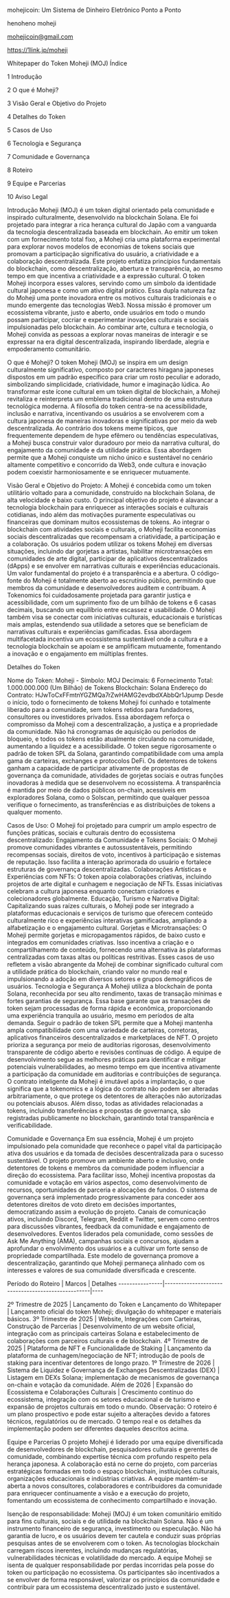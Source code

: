 mohejicoin: Um Sistema de Dinheiro Eletrônico Ponto a Ponto

henoheno moheji

mohejicoin@gmail.com

https://1link.jp/moheji

Whitepaper do Token Moheji (MOJ) Índice

1 Introdução

2 O que é Moheji?

3 Visão Geral e Objetivo do Projeto

4 Detalhes do Token

5 Casos de Uso

6 Tecnologia e Segurança

7 Comunidade e Governança

8 Roteiro

9 Equipe e Parcerias

10 Aviso Legal

Introdução Moheji (MOJ) é um token digital orientado pela comunidade e inspirado culturalmente, desenvolvido na blockchain Solana. Ele foi projetado para integrar a rica herança cultural do Japão com a vanguarda da tecnologia descentralizada baseada em blockchain. Ao emitir um token com um fornecimento total fixo, a Moheji cria uma plataforma experimental para explorar novos modelos de economias de tokens sociais que promovam a participação significativa do usuário, a criatividade e a colaboração descentralizada. Este projeto enfatiza princípios fundamentais do blockchain, como descentralização, abertura e transparência, ao mesmo tempo em que incentiva a criatividade e a expressão cultural. O token Moheji incorpora esses valores, servindo como um símbolo da identidade cultural japonesa e como um ativo digital prático. Essa dupla natureza faz do Moheji uma ponte inovadora entre os motivos culturais tradicionais e o mundo emergente das tecnologias Web3. Nossa missão é promover um ecossistema vibrante, justo e aberto, onde usuários em todo o mundo possam participar, cocriar e experimentar inovações culturais e sociais impulsionadas pelo blockchain. Ao combinar arte, cultura e tecnologia, o Moheji convida as pessoas a explorar novas maneiras de interagir e se expressar na era digital descentralizada, inspirando liberdade, alegria e empoderamento comunitário.

O que é Moheji? O token Moheji (MOJ) se inspira em um design culturalmente significativo, composto por caracteres hiragana japoneses dispostos em um padrão específico para criar um rosto peculiar e adorado, simbolizando simplicidade, criatividade, humor e imaginação lúdica. Ao transformar este ícone cultural em um token digital de blockchain, a Moheji revitaliza e reinterpreta um emblema tradicional dentro de uma estrutura tecnológica moderna. A filosofia do token centra-se na acessibilidade, inclusão e narrativa, incentivando os usuários a se envolverem com a cultura japonesa de maneiras inovadoras e significativas por meio da web descentralizada. Ao contrário dos tokens meme típicos, que frequentemente dependem de hype efêmero ou tendências especulativas, a Moheji busca construir valor duradouro por meio da narrativa cultural, do engajamento da comunidade e da utilidade prática. Essa abordagem permite que a Moheji conquiste um nicho único e sustentável no cenário altamente competitivo e concorrido da Web3, onde cultura e inovação podem coexistir harmoniosamente e se enriquecer mutuamente.

Visão Geral e Objetivo do Projeto: A Moheji é concebida como um token utilitário voltado para a comunidade, construído na blockchain Solana, de alta velocidade e baixo custo. O principal objetivo do projeto é alavancar a tecnologia blockchain para enriquecer as interações sociais e culturais cotidianas, indo além das motivações puramente especulativas ou financeiras que dominam muitos ecossistemas de tokens. Ao integrar o blockchain com atividades sociais e culturais, o Moheji facilita economias sociais descentralizadas que recompensam a criatividade, a participação e a colaboração. Os usuários podem utilizar os tokens Moheji em diversas situações, incluindo dar gorjetas a artistas, habilitar microtransações em comunidades de arte digital, participar de aplicativos descentralizados (dApps) e se envolver em narrativas culturais e experiências educacionais. Um valor fundamental do projeto é a transparência e a abertura. O código-fonte do Moheji é totalmente aberto ao escrutínio público, permitindo que membros da comunidade e desenvolvedores auditem e contribuam. A Tokenomics foi cuidadosamente projetada para garantir justiça e acessibilidade, com um suprimento fixo de um bilhão de tokens e 6 casas decimais, buscando um equilíbrio entre escassez e usabilidade. O Moheji também visa se conectar com iniciativas culturais, educacionais e turísticas mais amplas, estendendo sua utilidade a setores que se beneficiam de narrativas culturais e experiências gamificadas. Essa abordagem multifacetada incentiva um ecossistema sustentável onde a cultura e a tecnologia blockchain se apoiam e se amplificam mutuamente, fomentando a inovação e o engajamento em múltiplas frentes.

Detalhes do Token

Nome do Token: Moheji - Símbolo: MOJ
Decimais: 6
Fornecimento Total: 1.000.000.000 (Um Bilhão) de Tokens
Blockchain: Solana
Endereço do Contrato: HJwToCxFFmtnYGZMQa7rZwHAMG2evdbdXAbbQr1Jpump
Desde o início, todo o fornecimento de tokens Moheji foi cunhado e totalmente liberado para a comunidade, sem tokens retidos para fundadores, consultores ou investidores privados. Essa abordagem reforça o compromisso da Moheji com a descentralização, a justiça e a propriedade da comunidade. Não há cronogramas de aquisição ou períodos de bloqueio, e todos os tokens estão atualmente circulando na comunidade, aumentando a liquidez e a acessibilidade. O token segue rigorosamente o padrão de token SPL da Solana, garantindo compatibilidade com uma ampla gama de carteiras, exchanges e protocolos DeFi. Os detentores de tokens ganham a capacidade de participar ativamente de propostas de governança da comunidade, atividades de gorjetas sociais e outras funções inovadoras à medida que se desenvolvem no ecossistema. A transparência é mantida por meio de dados públicos on-chain, acessíveis em exploradores Solana, como o Solscan, permitindo que qualquer pessoa verifique o fornecimento, as transferências e as distribuições de tokens a qualquer momento.

Casos de Uso: O Moheji foi projetado para cumprir um amplo espectro de funções práticas, sociais e culturais dentro do ecossistema descentralizado:
Engajamento da Comunidade e Tokens Sociais: O Moheji promove comunidades vibrantes e autossustentáveis, permitindo recompensas sociais, direitos de voto, incentivos à participação e sistemas de reputação. Isso facilita a interação aprimorada do usuário e fortalece estruturas de governança descentralizadas.
Colaborações Artísticas e Experiências com NFTs: O token apoia colaborações criativas, incluindo projetos de arte digital e cunhagem e negociação de NFTs. Essas iniciativas celebram a cultura japonesa enquanto conectam criadores e colecionadores globalmente.
Educação, Turismo e Narrativa Digital: Capitalizando suas raízes culturais, o Moheji pode ser integrado a plataformas educacionais e serviços de turismo que oferecem conteúdo culturalmente rico e experiências interativas gamificadas, ampliando a alfabetização e o engajamento cultural.
Gorjetas e Microtransações: O Moheji permite gorjetas e micropagamentos rápidos, de baixo custo e integrados em comunidades criativas. Isso incentiva a criação e o compartilhamento de conteúdo, fornecendo uma alternativa às plataformas centralizadas com taxas altas ou políticas restritivas. Esses casos de uso refletem a visão abrangente da Moheji de combinar significado cultural com a utilidade prática do blockchain, criando valor no mundo real e impulsionando a adoção em diversos setores e grupos demográficos de usuários.
Tecnologia e Segurança A Moheji utiliza a blockchain de ponta Solana, reconhecida por seu alto rendimento, taxas de transação mínimas e fortes garantias de segurança. Essa base garante que as transações de token sejam processadas de forma rápida e econômica, proporcionando uma experiência tranquila ao usuário, mesmo em períodos de alta demanda. Seguir o padrão de token SPL permite que a Moheji mantenha ampla compatibilidade com uma variedade de carteiras, corretoras, aplicativos financeiros descentralizados e marketplaces de NFT. O projeto prioriza a segurança por meio de auditorias rigorosas, desenvolvimento transparente de código aberto e revisões contínuas de código. A equipe de desenvolvimento segue as melhores práticas para identificar e mitigar potenciais vulnerabilidades, ao mesmo tempo em que incentiva ativamente a participação da comunidade em auditorias e contribuições de segurança. O contrato inteligente da Moheji é imutável após a implantação, o que significa que a tokenomics e a lógica do contrato não podem ser alteradas arbitrariamente, o que protege os detentores de alterações não autorizadas ou potenciais abusos. Além disso, todas as atividades relacionadas a tokens, incluindo transferências e propostas de governança, são registradas publicamente no blockchain, garantindo total transparência e verificabilidade.

Comunidade e Governança Em sua essência, Moheji é um projeto impulsionado pela comunidade que reconhece o papel vital da participação ativa dos usuários e da tomada de decisões descentralizada para o sucesso sustentável. O projeto promove um ambiente aberto e inclusivo, onde detentores de tokens e membros da comunidade podem influenciar a direção do ecossistema. Para facilitar isso, Moheji incentiva propostas da comunidade e votação em vários aspectos, como desenvolvimento de recursos, oportunidades de parceria e alocações de fundos. O sistema de governança será implementado progressivamente para conceder aos detentores direitos de voto direto em decisões importantes, democratizando assim a evolução do projeto. Canais de comunicação ativos, incluindo Discord, Telegram, Reddit e Twitter, servem como centros para discussões vibrantes, feedback da comunidade e engajamento de desenvolvedores. Eventos liderados pela comunidade, como sessões de Ask Me Anything (AMA), campanhas sociais e concursos, ajudam a aprofundar o envolvimento dos usuários e a cultivar um forte senso de propriedade compartilhada. Este modelo de governança promove a descentralização, garantindo que Moheji permaneça alinhado com os interesses e valores de sua comunidade diversificada e crescente.

Período do Roteiro | Marcos | Detalhes ----------------|---------------------------------------------------|----

2º Trimestre de 2025 | Lançamento do Token e Lançamento do Whitepaper | Lançamento oficial do token Moheji; divulgação do whitepaper e materiais básicos. 3º Trimestre de 2025 | Website, Integrações com Carteiras, Construção de Parcerias | Desenvolvimento de um website oficial, integração com as principais carteiras Solana e estabelecimento de colaborações com parceiros culturais e de blockchain. 4º Trimestre de 2025 | Plataforma de NFT e Funcionalidade de Staking | Lançamento da plataforma de cunhagem/negociação de NFT; introdução de pools de staking para incentivar detentores de longo prazo. 1º Trimestre de 2026 | Sistema de Liquidez e Governança de Exchanges Descentralizadas (DEX) | Listagem em DEXs Solana; implementação de mecanismos de governança on-chain e votação da comunidade. Além de 2026 | Expansão do Ecossistema e Colaborações Culturais | Crescimento contínuo do ecossistema, integração com os setores educacional e de turismo e expansão de projetos culturais em todo o mundo. Observação: O roteiro é um plano prospectivo e pode estar sujeito a alterações devido a fatores técnicos, regulatórios ou de mercado. O tempo real e os detalhes da implementação podem ser diferentes daqueles descritos acima.

Equipe e Parcerias O projeto Moheji é liderado por uma equipe diversificada de desenvolvedores de blockchain, pesquisadores culturais e gerentes de comunidade, combinando expertise técnica com profundo respeito pela herança japonesa. A colaboração está no cerne do projeto, com parcerias estratégicas formadas em todo o espaço blockchain, instituições culturais, organizações educacionais e indústrias criativas. A equipe mantém-se aberta a novos consultores, colaboradores e contribuidores da comunidade para enriquecer continuamente a visão e a execução do projeto, fomentando um ecossistema de conhecimento compartilhado e inovação.

Isenção de responsabilidade: Moheji (MOJ) é um token comunitário emitido para fins culturais, sociais e de utilidade na blockchain Solana. Não é um instrumento financeiro de segurança, investimento ou especulação. Não há garantia de lucro, e os usuários devem ter cautela e conduzir suas próprias pesquisas antes de se envolverem com o token. As tecnologias blockchain carregam riscos inerentes, incluindo mudanças regulatórias, vulnerabilidades técnicas e volatilidade do mercado. A equipe Moheji se isenta de qualquer responsabilidade por perdas incorridas pela posse do token ou participação no ecossistema. Os participantes são incentivados a se envolver de forma responsável, valorizar os princípios da comunidade e contribuir para um ecossistema descentralizado justo e sustentável.
